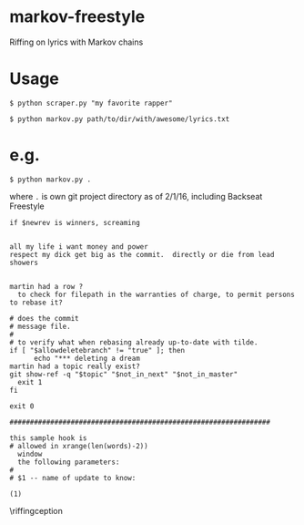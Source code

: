 # markov-freestyle
Riffing on lyrics with Markov chains

# Usage
```
$ python scraper.py "my favorite rapper"
```
```
$ python markov.py path/to/dir/with/awesome/lyrics.txt
```

# e.g.
```$ python markov.py .```

where ```.``` is own git project directory as of 2/1/16, including Backseat Freestyle

```
if $newrev is winners, screaming


all my life i want money and power
respect my dick get big as the commit.  directly or die from lead showers


martin had a row ?
  to check for filepath in the warranties of charge, to permit persons to rebase it?

# does the commit
# message file.
#
# to verify what when rebasing already up-to-date with tilde.
if [ "$allowdeletebranch" != "true" ]; then
      echo "*** deleting a dream
martin had a topic really exist?
git show-ref -q "$topic" "$not_in_next" "$not_in_master"
  exit 1
fi

exit 0

################################################################

this sample hook is
# allowed in xrange(len(words)-2))
  window
  the following parameters:
#
# $1 -- name of update to know:

(1)
```

\riffingception
